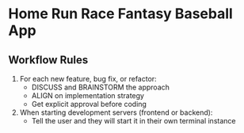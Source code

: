 # Home Run Race Fantasy Baseball App

## Workflow Rules
1. For each new feature, bug fix, or refactor:
   - DISCUSS and BRAINSTORM the approach
   - ALIGN on implementation strategy
   - Get explicit approval before coding
2. When starting development servers (frontend or backend):
   - Tell the user and they will start it in their own terminal instance